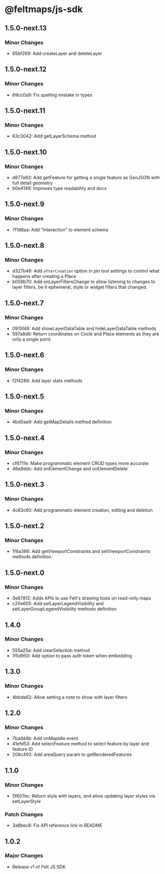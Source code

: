 # @feltmaps/js-sdk

## 1.5.0-next.13

### Minor Changes

- 65bf269: Add createLayer and deleteLayer

## 1.5.0-next.12

### Minor Changes

- 69cc0a9: Fix spelling mistake in types

## 1.5.0-next.11

### Minor Changes

- 63c3042: Add getLayerSchema method

## 1.5.0-next.10

### Minor Changes

- d877a83: Add getFeature for getting a single feature as GeoJSON with full detail geometry
- b0e4149: Improves type readability and docs

## 1.5.0-next.9

### Minor Changes

- 7f1d6aa: Add "interaction" to element schema

## 1.5.0-next.8

### Minor Changes

- d327b46: Add `afterCreation` option in pin tool settings to control what happens after creating a Place
- b059b70: Add onLayerFiltersChange to allow listening to changes to layer filters, be it ephemeral, style or widget filters that changed.

## 1.5.0-next.7

### Minor Changes

- 0915f48: Add showLayerDataTable and hideLayerDataTable methods
- 597a8d6: Return coordinates on Circle and Place elements as they are only a single point.

## 1.5.0-next.6

### Minor Changes

- f2f4289: Add layer stats methods

## 1.5.0-next.5

### Minor Changes

- 4bd0ae9: Add getMapDetails method definition

## 1.5.0-next.4

### Minor Changes

- cf6711e: Make programmatic element CRUD types more accurate
- 46e8ddc: Add onElementChange and onElementDelete

## 1.5.0-next.3

### Minor Changes

- 4c83c60: Add programmatic element creation, editing and deletion

## 1.5.0-next.2

### Minor Changes

- 1f6a386: Add getViewportConstraints and setViewportConstraints methods definition

## 1.5.0-next.0

### Minor Changes

- 3e87812: Adds APIs to use Felt's drawing tools on read-only maps
- c20e605: Add setLayerLegendVisibility and setLayerGroupLegendVisibility methods definition

## 1.4.0

### Minor Changes

- 555a25a: Add clearSelection method
- 1f5d950: Add option to pass auth token when embedding

## 1.3.0

### Minor Changes

- 4bbde62: Allow setting a note to show with layer filters

## 1.2.0

### Minor Changes

- 7badd4b: Add onMapIdle event
- 41efd53: Add selectFeature method to select feature by layer and feature ID
- 208c492: Add areaQuery param to getRenderedFeatures

## 1.1.0

### Minor Changes

- 5f607ec: Return style with layers, and allow updating layer styles via setLayerStyle

### Patch Changes

- 3a8bec8: Fix API reference link in README

## 1.0.2

### Major Changes

- Release v1 of Felt JS SDK
